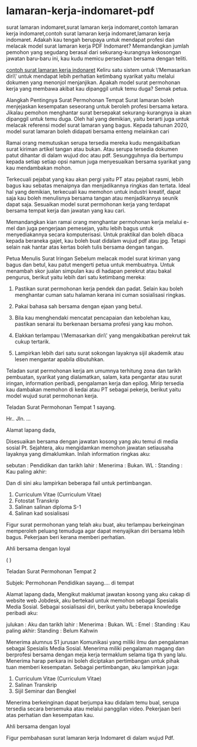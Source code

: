 # lamaran-kerja-indomaret-pdf
surat lamaran indomaret,surat lamaran kerja indomaret,contoh lamaran kerja indomaret,contoh surat lamaran kerja indomaret,lamaran kerja indomaret.
Adakah kau tengah berupaya untuk mendapat profesi dan melacak model surat lamaran kerja PDF Indomaret? Memandangkan jumlah pemohon yang segudang berasal dari sekurang-kurangnya kekosongan jawatan baru-baru ini, kau kudu memicu persediaan bersama dengan teliti.

[contoh surat lamaran kerja indonaret](https://www.pujihartono.id/2021/11/contoh-surat-lamaran-kerja-alfamart-dan-indomaret.html)
Keliru satu sistem untuk \\\'Memasarkan diri\\\' untuk mendapat lebih perhatian ketimbang syarikat yaitu melalui dokumen yang menonjol menjanjikan. Apakah model surat permohonan kerja yang membawa akibat kau dipanggil untuk temu duga? Semak petua.


Alangkah Pentingnya Surat Permohonan Tempat
Surat lamaran boleh menjejaskan kesempatan seseorang untuk beroleh profesi bersama ketara. Jikalau pemohon menghantar surat bersepakat sekurang-kurangnya ia akan dipanggil untuk temu duga. Oleh hal yang demikian, yaitu berarti juga untuk melacak referensi model surat lamaran yang bagus. Kepada tahunan 2020, model surat lamaran boleh didapati bersama enteng melainkan cari


Ramai orang memutuskan serupa tersedia mereka kudu mengakibatkan surat kiriman artikel tangan atau bukan. Atau serupa tersedia dokumen patut dihantar di dalam wujud doc atau pdf. Sesungguhnya dia bertumpu kepada setiap setiap opsi namun juga menyesuaikan bersama syarikat yang kau mendambakan mohon.


Terkecuali pejabat yang kau akan pergi yaitu PT atau pejabat rasmi, lebih bagus kau sebatas menaipnya dan menjadikannya ringkas dan tertata. Ideal hal yang demikian, terkecuali kau memohon untuk industri kreatif, dapat saja kau boleh menulisnya bersama tangan atau menjadikannya seunik dapat saja. Sesuaikan model surat permohonan kerja yang terdapat bersama tempat kerja dan jawatan yang kau cari.


Memandangkan kian ramai orang menghantar permohonan kerja melalui e-mel dan juga pengerjaan pemesejan, yaitu lebih bagus untuk menyediakannya secara komputerisasi. Untuk praktikal dan boleh dibaca kepada beraneka gajet, kau boleh buat didalam wujud pdf atau jpg. Tetapi selain nak hantar atas kertas boleh tulis bersama dengan tangan.


Petua Menulis Surat Iringan
Sebelum melacak model surat kiriman yang bagus dan betul, kau patut mengerti petua untuk membuatnya. Untuk menambah skor jualan simpulan kau di hadapan perekrut atau bakal pengurus, berikut yaitu lebih dari satu ketimbang mereka:


1. Pastikan surat permohonan kerja pendek dan padat. Selain kau boleh menghantar cuman satu halaman kerana ini cuman sosialisasi ringkas.


2. Pakai bahasa sah bersama dengan ejaan yang betul.


3. Bila kau menghendaki mencatat pencapaian dan kebolehan kau, pastikan senarai itu berkenaan bersama profesi yang kau mohon.


4. Elakkan terlampau \\\'Memasarkan diri\\\' yang mengakibatkan perekrut tak cukup tertarik.


5. Lampirkan lebih dari satu surat sokongan layaknya sijil akademik atau lesen mengantar apabila dibutuhkan.


Teladan surat permohonan kerja am umumnya terhitung zona dan tarikh pembuatan, syarikat yang dialamatkan, salam, kata pengantar atau surat iringan, information peribadi, pengalaman kerja dan epilog. Mirip tersedia kau dambakan memohon di kedai atau PT sebagai pekerja, berikut yaitu model wujud surat permohonan kerja.


Teladan Surat Permohonan Tempat 1
sayang.


Hr..
Jln. ...


Alamat lapang dada,


Disesuaikan bersama dengan jawatan kosong yang aku temui di media sosial Pt. Sejahtera, aku mengidamkan memohon jawatan setiausaha layaknya yang dimaklumkan. Inilah information ringkas aku:


sebutan :
Pendidikan dan tarikh lahir :
Menerima :
Bukan. WL :
Standing :
Kau paling akhir:


Dan di sini aku lampirkan beberapa fail untuk pertimbangan.


1. Curriculum Vitae (Curriculum Vitae)
2. Fotostat Transkrip
3. Salinan salinan diploma S-1
4. Salinan kad sosialisasi


Figur surat permohonan yang telah aku buat, aku terlampau berkeinginan memperoleh peluang temuduga agar dapat menyajikan diri bersama lebih bagus. Pekerjaan beri kerana memberi perhatian.


Ahli bersama dengan loyal


( )


Teladan Surat Permohonan Tempat 2


Subjek: Permohonan Pendidikan
sayang....
di tempat


Alamat lapang dada,
Mengikut maklumat jawatan kosong yang aku cakap di website web Jobdesk, aku bertekad untuk memohon sebagai Spesialis Media Sosial. Sebagai sosialisasi diri, berikut yaitu beberapa knowledge peribadi aku:


julukan :
Aku dan tarikh lahir :
Menerima :
Bukan. WL :
Emel :
Standing :
Kau paling akhir:
Standing : Belum Kahwin


Menerima alumnus S1 jurusan Komunikasi yang miliki ilmu dan pengalaman sebagai Spesialis Media Sosial. Menerima miliki pengalaman magang dan berprofesi bersama dengan meja kerja termaklum selama tiga th yang lalu. Menerima harap perkara ini boleh diciptakan pertimbangan untuk pihak tuan memberi kesempatan. Sebagai pertimbangan, aku lampirkan juga:


1. Curriculum Vitae (Curriculum Vitae)
2. Salinan Transkrip
3. Sijil Seminar dan Bengkel


Menerima berkeinginan dapat berjumpa kau didalam temu bual, serupa tersedia secara bersemuka atau melalui panggilan video. Pekerjaan beri atas perhatian dan kesempatan kau.


Ahli bersama dengan loyal


Figur pembahasan surat lamaran kerja Indomaret di dalam wujud Pdf.

